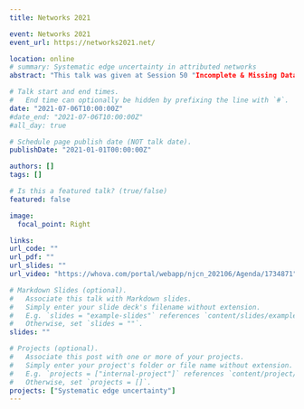 ```yaml
---
title: Networks 2021

event: Networks 2021
event_url: https://networks2021.net/

location: online
# summary: Systematic edge uncertainty in attributed networks
abstract: "This talk was given at Session 50 "Incomplete & Missing Data" at Networks 2021. We present a framework for simulating systematically missing edges in networks which enables researchers to investigate effects on subsequent network analysis tasks."

# Talk start and end times.
#   End time can optionally be hidden by prefixing the line with `#`.
date: "2021-07-06T10:00:00Z"
#date_end: "2021-07-06T10:00:00Z"
#all_day: true

# Schedule page publish date (NOT talk date).
publishDate: "2021-01-01T00:00:00Z"

authors: []
tags: []

# Is this a featured talk? (true/false)
featured: false

image:
  focal_point: Right

links:
url_code: ""
url_pdf: ""
url_slides: ""
url_video: "https://whova.com/portal/webapp/njcn_202106/Agenda/1734871"

# Markdown Slides (optional).
#   Associate this talk with Markdown slides.
#   Simply enter your slide deck's filename without extension.
#   E.g. `slides = "example-slides"` references `content/slides/example-slides.md`.
#   Otherwise, set `slides = ""`.
slides: ""

# Projects (optional).
#   Associate this post with one or more of your projects.
#   Simply enter your project's folder or file name without extension.
#   E.g. `projects = ["internal-project"]` references `content/project/deep-learning/index.md`.
#   Otherwise, set `projects = []`.
projects: ["Systematic edge uncertainty"]
---
```



